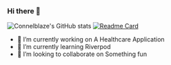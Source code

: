 ### Hi there 👋
![Connelblaze's GitHub stats](https://github-readme-stats.vercel.app/api?username=connelevalsam&show_icons=true&theme=radical)
[![Readme Card](https://github-readme-stats.vercel.app/api/pin/?username=connelevalsam&repo=job-position)](https://github.com/connelevalsam/job-position)

<!--
**connelevalsam/connelevalsam** is a ✨ _special_ ✨ repository because its `README.md` (this file) appears on your GitHub profile.

Here are some ideas to get you started: -->

- 🔭 I’m currently working on A Healthcare Application
- 🌱 I’m currently learning Riverpod
- 👯 I’m looking to collaborate on Something fun
<!--
- 🤔 I’m looking for help with ...
- 💬 Ask me about ...
- 📫 How to reach me: ...
** 😄 Pronouns: ...
- ⚡ Fun fact: I love games, cooking, reading, Anime and traveling


-->
